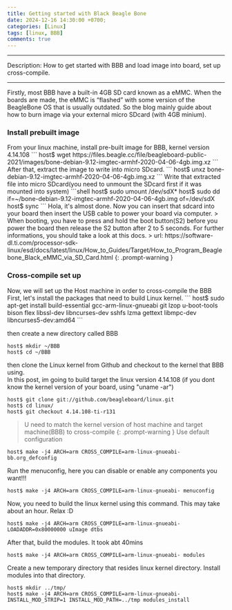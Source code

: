 ```yaml
---
title: Getting started with Black Beagle Bone
date: 2024-12-16 14:30:00 +0700;
categories: [Linux]
tags: [linux, BBB]     
comments: true
---
```


---
Description: How to get started with BBB and load image into board, set up cross-compile.


---
Firstly, most BBB have a built-in 4GB SD card known as a eMMC. When the boards are made, the eMMC is “flashed” with some version of the BeagleBone OS that is usually outdated. So the blog mainly guide about how to burn image via your external micro SDcard (with 4GB minium).
<h3 id="Install prebuilt image" style="font-weight: bold;">Install prebuilt image</h3>
From your linux machine, install pre-built image for BBB, kernel version 4.14.108
``` 
host$ wget https://files.beagle.cc/file/beagleboard-public-2021/images/bone-debian-9.12-imgtec-armhf-2020-04-06-4gb.img.xz
```
After that, extract the image to write into micro SDcard.
```
host$ unxz bone-debian-9.12-imgtec-armhf-2020-04-06-4gb.img.xz
```
Write that extracted file into micro SDcard(you need to unmount the SDcard first if it was mounted into system)
```shell
host$ sudo umount /dev/sdX*
host$ sudo dd if=~/bone-debian-9.12-imgtec-armhf-2020-04-06-4gb.img of=/dev/sdX
host$ sync
```
Hola, it's almost done. Now you can insert that sdcard into your board then insert the USB cable to power your board via computer. 
> When booting, you have to press and hold the boot button(S2) before you power the board then release the S2 button after 2 to 5 seconds. For further informations, you should take a look at this docs.  
> url: https://software-dl.ti.com/processor-sdk-linux/esd/docs/latest/linux/How_to_Guides/Target/How_to_Program_Beaglebone_Black_eMMC_via_SD_Card.html
{: .prompt-warning }
<h3 id="Cross-compile set up" style="font-weight: bold;">Cross-compile set up</h3>
Now, we will set up the Host machine in order to cross-compile the BBB
First, let's install the packages that need to build Linux kernel.
```
host$ sudo apt-get install build-essential gcc-arm-linux-gnueabi git lzop u-boot-tools bison flex libssl-dev libncurses-dev sshfs lzma gettext libmpc-dev libncurses5-dev:amd64
```

then create a new directory called BBB
```shell
host$ mkdir ~/BBB
host$ cd ~/BBB
```
then clone the Linux kernel from Github and checkout to the kernel that BBB using.   
In this post, im going to build target the linux version 4.14.108 (if you dont know the kernel version of your board, using "uname -ar")
```shell
host$ git clone git://github.com/beagleboard/linux.git
host$ cd linux/
host$ git checkout 4.14.108-ti-r131
```
> U need to match the kernel version of host machine and target machine(BBB) to cross-compile
{: .prompt-warning }
Use default configuration
```
host$ make -j4 ARCH=arm CROSS_COMPILE=arm-linux-gnueabi- bb.org_defconfig
```
Run the menuconfig, here you can disable or enable any components you want!!!
```
host$ make -j4 ARCH=arm CROSS_COMPILE=arm-linux-gnueabi- menuconfig
```
Now, you need to build the linux kernel using this command. This may take about an hour. Relax :D 
```
host$ make -j4 ARCH=arm CROSS_COMPILE=arm-linux-gnueabi- LOADADDR=0x80000000 uImage dtbs
```
After that, build the modules. It took abt 40mins
```
host$ make -j4 ARCH=arm CROSS_COMPILE=arm-linux-gnueabi- modules
```
Create a new temporary directory that resides linux kernel directory. Install modules into that directory.
```shell
host$ mkdir ../tmp/
host$ make -j4 ARCH=arm CROSS_COMPILE=arm-linux-gnueabi- INSTALL_MOD_STRIP=1 INSTALL_MOD_PATH=../tmp modules_install
```
